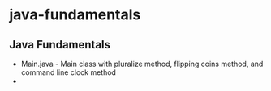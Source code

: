 # java-fundamentals

## Java Fundamentals
  * Main.java - Main class with pluralize method, flipping coins method, and command line clock method 
  * 